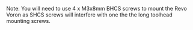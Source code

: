 Note: You will need to use 4 x M3x8mm BHCS screws to mount the Revo Voron as SHCS screws will interfere with one the the long toolhead mounting screws.
